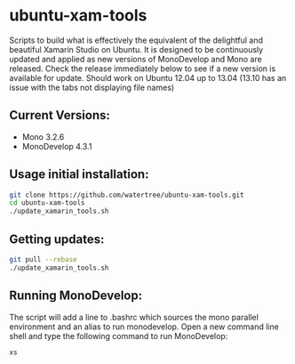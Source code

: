 # ubuntu-xam-tools
Scripts to build what is effectively the equivalent of the delightful and beautiful Xamarin Studio
on Ubuntu.  It is designed to be continuously updated and applied as new versions of MonoDevelop
and Mono are released.  Check the release immediately below to see if a new version is available
for update.  Should work on Ubuntu 12.04 up to 13.04 (13.10 has an issue with the tabs not displaying file names)

Current Versions:
-----------------
  * Mono 3.2.6
  * MonoDevelop 4.3.1

Usage initial installation:
---------------------------
```bash
git clone https://github.com/watertree/ubuntu-xam-tools.git
cd ubuntu-xam-tools
./update_xamarin_tools.sh
```
Getting updates:
----------------
```bash
git pull --rebase
./update_xamarin_tools.sh
```
Running MonoDevelop:
--------------------
The script will add a line to .bashrc which sources the mono parallel environment and an alias
to run monodevelop.  Open a new command line shell and type the following command to run MonoDevelop:
```bash
xs
```
